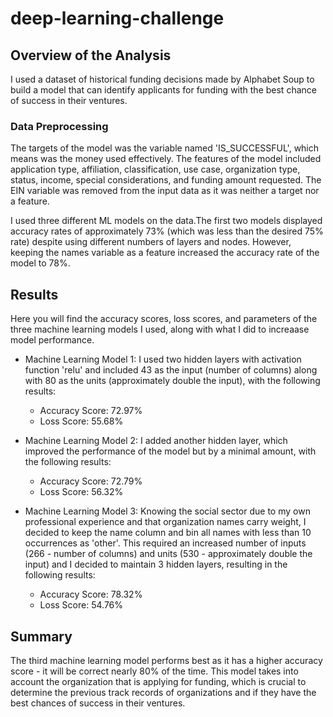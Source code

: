 # deep-learning-challenge

## Overview of the Analysis

I used a dataset of historical funding decisions made by Alphabet Soup to build a model that can identify applicants for funding with the best chance of success in their ventures.

### Data Preprocessing

The targets of the model was the variable named 'IS_SUCCESSFUL', which means was the money used effectively. 
The features of the model included application type, affiliation, classification, use case, organization type, status, income, special considerations, and funding amount requested. The EIN variable was removed from the input data as it was neither a target nor a feature. 

I used three different ML models on the data.The first two models displayed accuracy rates of approximately 73% (which was less than the desired 75% rate) despite using different numbers of layers and nodes. However, keeping the names variable as a feature increased the accuracy rate of the model to 78%. 

## Results

Here you will find the accuracy scores, loss scores, and parameters of the three machine learning models I used, along with what I did to increaase model performance.

* Machine Learning Model 1: I used two hidden layers with activation function 'relu' and included 43 as the input (number of columns) along with 80 as the units (approximately double the input), with the following results:
  - Accuracy Score: 72.97%
  - Loss Score: 55.68% 
  
* Machine Learning Model 2: I added another hidden layer, which improved the performance of the model but by a minimal amount, with the following results:
  - Accuracy Score: 72.79%
  - Loss Score: 56.32% 
  
* Machine Learning Model 3: Knowing the social sector due to my own professional experience and that organization names carry weight, I decided to keep the name column and bin all names with less than 10 occurrences as 'other'. This required an increased number of inputs (266 - number of columns) and units (530 - approximately double the input) and I decided to maintain 3 hidden layers, resulting in the following results:
  - Accuracy Score: 78.32%
  - Loss Score: 54.76% 
  
## Summary

The third machine learning model performs best as it has a higher accuracy score - it will be correct nearly 80% of the time. This model takes into account the organization that is applying for funding, which is crucial to determine the previous track records of organizations and if they have the best chances of success in their ventures.
